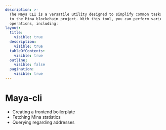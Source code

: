 ```yaml
---
description: >-
  The Maya CLI is a versatile utility designed to simplify common tasks related
  to the Mina blockchain project. With this tool, you can perform various
  operations, including:
layout:
  title:
    visible: true
  description:
    visible: true
  tableOfContents:
    visible: true
  outline:
    visible: false
  pagination:
    visible: true
---
```


# Maya-cli

* Creating a frontend boilerplate
* Fetching Mina statistics&#x20;
* Querying regarding addresses&#x20;
